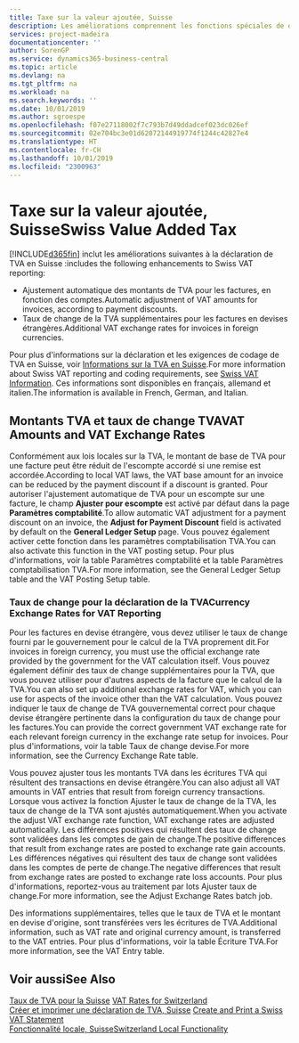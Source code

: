 ```yaml
---
title: Taxe sur la valeur ajoutée, Suisse
description: Les améliorations comprennent les fonctions spéciales de déclaration de TVA en Suisse.
services: project-madeira
documentationcenter: ''
author: SorenGP
ms.service: dynamics365-business-central
ms.topic: article
ms.devlang: na
ms.tgt_pltfrm: na
ms.workload: na
ms.search.keywords: ''
ms.date: 10/01/2019
ms.author: sgroespe
ms.openlocfilehash: f07e27118002f7c793b7d49ddadcef023dc026ef
ms.sourcegitcommit: 02e704bc3e01d62072144919774f1244c42827e4
ms.translationtype: HT
ms.contentlocale: fr-CH
ms.lasthandoff: 10/01/2019
ms.locfileid: "2300963"
---
```

# <a name="swiss-value-added-tax"></a><span data-ttu-id="5d277-103">Taxe sur la valeur ajoutée, Suisse</span><span class="sxs-lookup"><span data-stu-id="5d277-103">Swiss Value Added Tax</span></span>
[!INCLUDE[d365fin](../../includes/d365fin_md.md)] <span data-ttu-id="5d277-104">inclut les améliorations suivantes à la déclaration de TVA en Suisse :</span><span class="sxs-lookup"><span data-stu-id="5d277-104">includes the following enhancements to Swiss VAT reporting:</span></span>  

- <span data-ttu-id="5d277-105">Ajustement automatique des montants de TVA pour les factures, en fonction des comptes.</span><span class="sxs-lookup"><span data-stu-id="5d277-105">Automatic adjustment of VAT amounts for invoices, according to payment discounts.</span></span>  
- <span data-ttu-id="5d277-106">Taux de change de la TVA supplémentaires pour les factures en devises étrangères.</span><span class="sxs-lookup"><span data-stu-id="5d277-106">Additional VAT exchange rates for invoices in foreign currencies.</span></span>  

<span data-ttu-id="5d277-107">Pour plus d'informations sur la déclaration et les exigences de codage de TVA en Suisse, voir [Informations sur la TVA en Suisse](https://www.estv.admin.ch/estv/en/home/estv-suissetax/sw-hersteller.html).</span><span class="sxs-lookup"><span data-stu-id="5d277-107">For more information about Swiss VAT reporting and coding requirements, see [Swiss VAT Information](https://www.estv.admin.ch/estv/en/home/estv-suissetax/sw-hersteller.html).</span></span> <span data-ttu-id="5d277-108">Ces informations sont disponibles en français, allemand et italien.</span><span class="sxs-lookup"><span data-stu-id="5d277-108">The information is available in French, German, and Italian.</span></span>  

## <a name="vat-amounts-and-vat-exchange-rates"></a><span data-ttu-id="5d277-109">Montants TVA et taux de change TVA</span><span class="sxs-lookup"><span data-stu-id="5d277-109">VAT Amounts and VAT Exchange Rates</span></span>  
<span data-ttu-id="5d277-110">Conformément aux lois locales sur la TVA, le montant de base de TVA pour une facture peut être réduit de l'escompte accordé si une remise est accordée.</span><span class="sxs-lookup"><span data-stu-id="5d277-110">According to local VAT laws, the VAT base amount for an invoice can be reduced by the payment discount if a discount is granted.</span></span> <span data-ttu-id="5d277-111">Pour autoriser l'ajustement automatique de TVA pour un escompte sur une facture, le champ **Ajuster pour escompte** est activé par défaut dans la page **Paramètres comptabilité**.</span><span class="sxs-lookup"><span data-stu-id="5d277-111">To allow automatic VAT adjustment for a payment discount on an invoice, the **Adjust for Payment Discount** field is activated by default on the **General Ledger Setup** page.</span></span> <span data-ttu-id="5d277-112">Vous pouvez également activer cette fonction dans les paramètres comptabilisation TVA.</span><span class="sxs-lookup"><span data-stu-id="5d277-112">You can also activate this function in the VAT posting setup.</span></span> <span data-ttu-id="5d277-113">Pour plus d'informations, voir la table Paramètres comptabilité et la table Paramètres comptabilisation TVA.</span><span class="sxs-lookup"><span data-stu-id="5d277-113">For more information, see the General Ledger Setup table and the VAT Posting Setup table.</span></span>  

### <a name="currency-exchange-rates-for-vat-reporting"></a><span data-ttu-id="5d277-114">Taux de change pour la déclaration de la TVA</span><span class="sxs-lookup"><span data-stu-id="5d277-114">Currency Exchange Rates for VAT Reporting</span></span>  
<span data-ttu-id="5d277-115">Pour les factures en devise étrangère, vous devez utiliser le taux de change fourni par le gouvernement pour le calcul de la TVA proprement dit.</span><span class="sxs-lookup"><span data-stu-id="5d277-115">For invoices in foreign currency, you must use the official exchange rate provided by the government for the VAT calculation itself.</span></span> <span data-ttu-id="5d277-116">Vous pouvez également définir des taux de change supplémentaires pour la TVA, que vous pouvez utiliser pour d'autres aspects de la facture que le calcul de la TVA.</span><span class="sxs-lookup"><span data-stu-id="5d277-116">You can also set up additional exchange rates for VAT, which you can use for aspects of the invoice other than the VAT calculation.</span></span> <span data-ttu-id="5d277-117">Vous pouvez indiquer le taux de change de TVA gouvernemental correct pour chaque devise étrangère pertinente dans la configuration du taux de change pour les factures.</span><span class="sxs-lookup"><span data-stu-id="5d277-117">You can provide the correct government VAT exchange rate for each relevant foreign currency in the exchange rate setup for invoices.</span></span> <span data-ttu-id="5d277-118">Pour plus d'informations, voir la table Taux de change devise.</span><span class="sxs-lookup"><span data-stu-id="5d277-118">For more information, see the Currency Exchange Rate table.</span></span>  

<span data-ttu-id="5d277-119">Vous pouvez ajuster tous les montants TVA dans les écritures TVA qui résultent des transactions en devise étrangère.</span><span class="sxs-lookup"><span data-stu-id="5d277-119">You can also adjust all VAT amounts in VAT entries that result from foreign currency transactions.</span></span> <span data-ttu-id="5d277-120">Lorsque vous activez la fonction Ajuster le taux de change de la TVA, les taux de change de la TVA sont ajustés automatiquement.</span><span class="sxs-lookup"><span data-stu-id="5d277-120">When you activate the adjust VAT exchange rate function, VAT exchange rates are adjusted automatically.</span></span> <span data-ttu-id="5d277-121">Les différences positives qui résultent des taux de change sont validées dans les comptes de gain de change.</span><span class="sxs-lookup"><span data-stu-id="5d277-121">The positive differences that result from exchange rates are posted to exchange rate gain accounts.</span></span> <span data-ttu-id="5d277-122">Les différences négatives qui résultent des taux de change sont validées dans les comptes de perte de change.</span><span class="sxs-lookup"><span data-stu-id="5d277-122">The negative differences that result from exchange rates are posted to exchange rate loss accounts.</span></span> <span data-ttu-id="5d277-123">Pour plus d'informations, reportez-vous au traitement par lots Ajuster taux de change.</span><span class="sxs-lookup"><span data-stu-id="5d277-123">For more information, see the Adjust Exchange Rates batch job.</span></span>  

<span data-ttu-id="5d277-124">Des informations supplémentaires, telles que le taux de TVA et le montant en devise d'origine, sont transférées vers les écritures de TVA.</span><span class="sxs-lookup"><span data-stu-id="5d277-124">Additional information, such as VAT rate and original currency amount, is transferred to the VAT entries.</span></span> <span data-ttu-id="5d277-125">Pour plus d'informations, voir la table Écriture TVA.</span><span class="sxs-lookup"><span data-stu-id="5d277-125">For more information, see the VAT Entry table.</span></span>  

## <a name="see-also"></a><span data-ttu-id="5d277-126">Voir aussi</span><span class="sxs-lookup"><span data-stu-id="5d277-126">See Also</span></span>  
 <span data-ttu-id="5d277-127">[Taux de TVA pour la Suisse](vat-rates-for-switzerland.md) </span><span class="sxs-lookup"><span data-stu-id="5d277-127">[VAT Rates for Switzerland](vat-rates-for-switzerland.md) </span></span>  
 <span data-ttu-id="5d277-128">[Créer et imprimer une déclaration de TVA, Suisse](how-to-create-and-print-a-swiss-vat-statement.md) </span><span class="sxs-lookup"><span data-stu-id="5d277-128">[Create and Print a Swiss VAT Statement](how-to-create-and-print-a-swiss-vat-statement.md) </span></span>  
 [<span data-ttu-id="5d277-129">Fonctionnalité locale, Suisse</span><span class="sxs-lookup"><span data-stu-id="5d277-129">Switzerland Local Functionality</span></span>](switzerland-local-functionality.md)   
